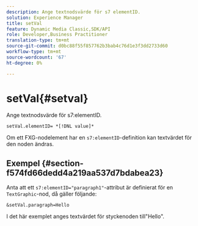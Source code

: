 ```yaml
---
description: Ange textnodsvärde för s7 elementID.
solution: Experience Manager
title: setVal
feature: Dynamic Media Classic,SDK/API
role: Developer,Business Practitioner
translation-type: tm+mt
source-git-commit: d0bc88f55f857762b3bab4c76d1e3f3dd2733d60
workflow-type: tm+mt
source-wordcount: '67'
ht-degree: 0%

---
```



# setVal{#setval}

Ange textnodsvärde för s7:elementID.

`setVal.elementID= *[!DNL value]*`

Om ett FXG-nodelement har en `s7:elementID`-definition kan textvärdet för den noden ändras.

## Exempel {#section-f574fd66dedd4a219aa537d7bdabea23}

Anta att ett `s7:elementID="paragraph1"`-attribut är definierat för en `TextGraphic`-nod, då gäller följande:

`&setVal.paragraph=Hello`

I det här exemplet anges textvärdet för styckenoden till&quot;Hello&quot;.
